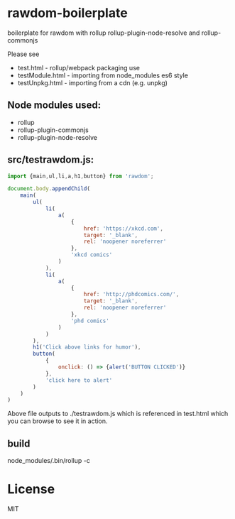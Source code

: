 # rawdom-boilerplate

boilerplate for rawdom with rollup rollup-plugin-node-resolve and rollup-commonjs

Please see
- test.html - rollup/webpack packaging use
- testModule.html - importing from node_modules es6 style
- testUnpkg.html - importing from a cdn (e.g. unpkg)

## Node modules used:
- rollup
- rollup-plugin-commonjs
- rollup-plugin-node-resolve

## src/testrawdom.js:

```javascript
import {main,ul,li,a,h1,button} from 'rawdom';

document.body.appendChild(
    main(
        ul(
            li(
                a(
                    {
                        href: 'https://xkcd.com',
                        target: '_blank',
                        rel: 'noopener noreferrer'
                    },
                    'xkcd comics'
                )
            ),
            li(
                a(
                    {
                        href: 'http://phdcomics.com/',
                        target: '_blank',
                        rel: 'noopener noreferrer'
                    },
                    'phd comics'
                )
            )
        ),
        h1('Click above links for humor'),
        button(
            {
                onclick: () => {alert('BUTTON CLICKED')}
            },
            'click here to alert'
        )
    )
)
```

Above file outputs to ./testrawdom.js which is referenced in test.html which
you can browse to see it in action.

## build

node_modules/.bin/rollup -c

# License

MIT
